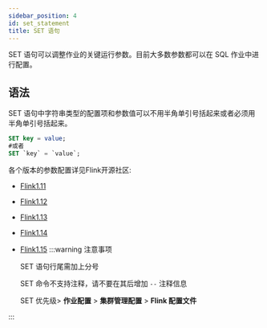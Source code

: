 ```yaml
---
sidebar_position: 4
id: set_statement
title: SET 语句
---
```


SET 语句可以调整作业的关键运行参数。目前大多数参数都可以在 SQL 作业中进行配置。

## 语法

SET 语句中字符串类型的配置项和参数值可以不用半角单引号括起来或者必须用半角单引号括起来。

```sql
SET key = value;
#或者
SET `key` = `value`;
```

各个版本的参数配置详见Flink开源社区:

- [Flink1.11](https://nightlies.apache.org/flink/flink-docs-release-1.11/dev/table/config.html#overview)
- [Flink1.12](https://nightlies.apache.org/flink/flink-docs-release-1.12/dev/table/config.html#overview)
- [Flink1.13](https://nightlies.apache.org/flink/flink-docs-release-1.13/docs/dev/table/config/#overview)

- [Flink1.14](https://nightlies.apache.org/flink/flink-docs-release-1.14/docs/dev/table/config/#overview)
- [Flink1.15](https://nightlies.apache.org/flink/flink-docs-release-1.15/docs/dev/table/config/#overview)
:::warning 注意事项

   SET 语句行尾需加上分号

   SET 命令不支持注释，请不要在其后增加 `--` 注释信息

   SET 优先级> **作业配置** > **集群管理配置** > **Flink 配置文件**

:::
